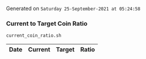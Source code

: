 Generated on `Saturday 25-September-2021 at 05:24:58`

### Current to Target Coin Ratio
`current_coin_ratio.sh`

Date|Current|Target|Ratio
---|---|---|---
